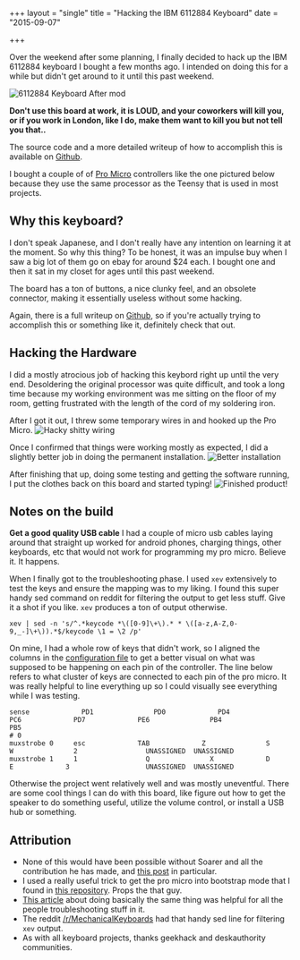 +++
layout = "single"
title = "Hacking the IBM 6112884 Keyboard"
date = "2015-09-07"

+++

Over the weekend after some planning, I finally decided to hack up the IBM 6112884 keyboard I bought a few months ago. I intended on doing this for a while but didn't get around to it until this past weekend.

![6112884 Keyboard After mod](/IMG_20150905_162852.jpg)

**Don't use this board at work, it is LOUD, and your coworkers will kill you, or if you work in London, like I do, make them want to kill you but not tell you that..**

The source code and a more detailed writeup of how to accomplish this is available on [Github](https://github.com/iflowfor8hours/6112884-pro-micro-controller).

I bought a couple of of [Pro Micro](http://www.aliexpress.com/item/Free-Shipping-New-Pro-Micro-for-arduino-ATmega32U4-5V-16MHz-Module-with-2-row-pin-header/2021979132.html?ws_ab_test=201407_4,201444_5,201409_2) controllers like the one pictured below because they use the same processor as the Teensy that is used in most projects. 

## Why this keyboard?
I don't speak Japanese, and I don't really have any intention on learning it at the moment. So why this thing? To be honest, it was an impulse buy when I saw a big lot of them go on ebay for around $24 each. I bought one and then it sat in my closet for ages until this past weekend.

The board has a ton of buttons, a nice clunky feel, and an obsolete connector, making it essentially useless without some hacking. 

Again, there is a full writeup on [Github](https://github.com/iflowfor8hours/6112884-pro-micro-controller), so if you're actually trying to accomplish this or something like it,  definitely check that out.

## Hacking the Hardware
I did a mostly atrocious job of hacking this keybord right up until the very end. Desoldering the original processor was quite difficult, and took a long time because my working environment was me sitting on the floor of my room, getting frustrated with the length of the cord of my soldering iron. 

After I got it out, I threw some temporary wires in and hooked up the Pro Micro. 
![Hacky shitty wiring](/IMG_20150903_233251.jpg)

Once I confirmed that things were working mostly as expected, I did a slightly better job in doing the permanent installation.
![Better installation](/IMG_20150905_162931.jpg)

After finishing that up, doing some testing and getting the software running, I put the clothes back on this board and started typing!
![Finished product!](/IMG_20150905_164212.jpg)

## Notes on the build

**Get a good quality USB cable**
I had a couple of micro usb cables laying around that straight up worked for android phones, charging things, other keyboards, etc that would not work for programming my pro micro. Believe it. It happens.

When I finally got to the troubleshooting phase. I used `xev` extensively to test the keys and ensure the mapping was to my liking. I found this super handy sed command on reddit for filtering the output to get less stuff. Give it a shot if you like. `xev` produces a ton of output otherwise.

    xev | sed -n 's/^.*keycode *\([0-9]\+\).* * \([a-z,A-Z,0-9,_-]\+\)).*$/keycode \1 = \2 /p'

On mine, I had a whole row of keys that didn't work, so I aligned the columns in the [configuration file](https://github.com/iflowfor8hours/6112884-pro-micro-controller) to get a better visual on what was supposed to be happening on each pin of the controller. The line below refers to what cluster of keys are connected to each pin of the pro micro. It was really helpful to line everything up so I could visually see everything while I was testing.

	sense		      PD1			    PD0			    PD4				PC6			    PD7			    PE6				  PB4			    PB5
	# 0
	muxstrobe 0		esc     		TAB			    Z			  	S			      W			      2			    	UNASSIGNED	UNASSIGNED	
	muxstrobe 1		1			      Q			      X			  	D			      E		      	3			    	UNASSIGNED	UNASSIGNED	

Otherwise the project went relatively well and was mostly uneventful. There are some cool things I can do with this board, like figure out how to get the speaker to do something useful, utilize the volume control, or install a USB hub or something. 

## Attribution

* None of this would have been possible without Soarer and all the contribution he has made, and [this post](https://geekhack.org/index.php?topic=50437.msg1193047#msg1193047) in particular.
* I used a really useful trick to get the pro micro into bootstrap mode that I found in [this repository](https://github.com/nicholaskell/Arduino_Loader). Props the that guy.
* [This article](http://deskthority.net/workshop-f7/how-to-use-a-pro-micro-as-a-cheap-controller-converter-like-soarer-s-t8448.html) about doing basically the same thing was helpful for all the people troubleshooting stuff in it. 
* The reddit [/r/MechanicalKeyboards](https://www.reddit.com/r/MechanicalKeyboards/comments/39pwlo/guidelinux_debug_your_kb_with_command_line_tools/) had that handy sed line for filtering `xev` output.
* As with all keyboard projects, thanks geekhack and deskauthority communities. 
